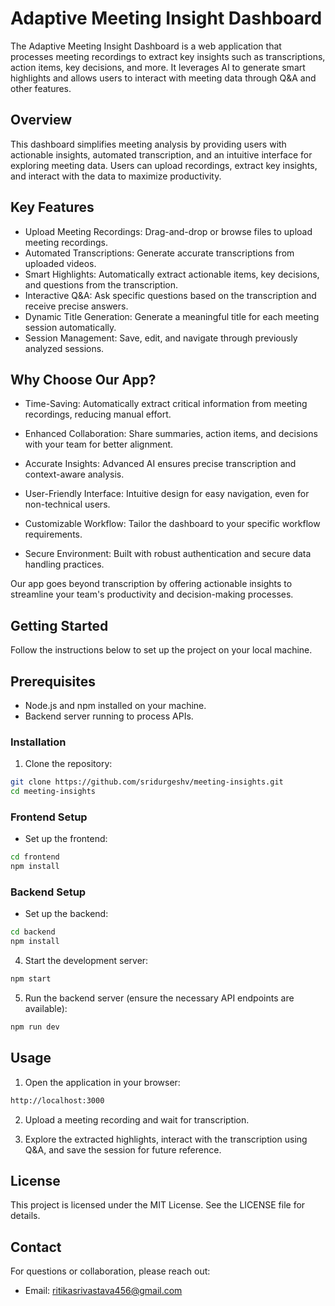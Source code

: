 # Adaptive Meeting Insight Dashboard
The Adaptive Meeting Insight Dashboard is a web application that processes meeting recordings to extract key insights such as transcriptions, action items, key decisions, and more. It leverages AI to generate smart highlights and allows users to interact with meeting data through Q&A and other features.

## Overview
This dashboard simplifies meeting analysis by providing users with actionable insights, automated transcription, and an intuitive interface for exploring meeting data. Users can upload recordings, extract key insights, and interact with the data to maximize productivity.

## Key Features
- Upload Meeting Recordings: Drag-and-drop or browse files to upload meeting recordings.
- Automated Transcriptions: Generate accurate transcriptions from uploaded videos.
- Smart Highlights: Automatically extract actionable items, key decisions, and questions from the transcription.
- Interactive Q&A: Ask specific questions based on the transcription and receive precise answers.
- Dynamic Title Generation: Generate a meaningful title for each meeting session automatically.
- Session Management: Save, edit, and navigate through previously analyzed sessions.

## Why Choose Our App?
- Time-Saving: Automatically extract critical information from meeting recordings, reducing manual effort.

- Enhanced Collaboration: Share summaries, action items, and decisions with your team for better alignment.

- Accurate Insights: Advanced AI ensures precise transcription and context-aware analysis.

- User-Friendly Interface: Intuitive design for easy navigation, even for non-technical users.

- Customizable Workflow: Tailor the dashboard to your specific workflow requirements.

- Secure Environment: Built with robust authentication and secure data handling practices.

Our app goes beyond transcription by offering actionable insights to streamline your team's productivity and decision-making processes.

## Getting Started
Follow the instructions below to set up the project on your local machine.

## Prerequisites
- Node.js and npm installed on your machine.
- Backend server running to process APIs.

### Installation

1. Clone the repository:
```bash
git clone https://github.com/sridurgeshv/meeting-insights.git
cd meeting-insights
```

### Frontend Setup

- Set up the frontend:
```bash
cd frontend
npm install
```

### Backend Setup

- Set up the backend:
```bash
cd backend
npm install
```

4. Start the development server:
```bash
npm start
```

5. Run the backend server (ensure the necessary API endpoints are available):
```bash
npm run dev
```

## Usage

1. Open the application in your browser:
```bash
http://localhost:3000
```

2. Upload a meeting recording and wait for transcription.

3. Explore the extracted highlights, interact with the transcription using Q&A, and save the session for future reference.

## License
This project is licensed under the MIT License. See the LICENSE file for details.

## Contact
For questions or collaboration, please reach out:

- Email: ritikasrivastava456@gmail.com
